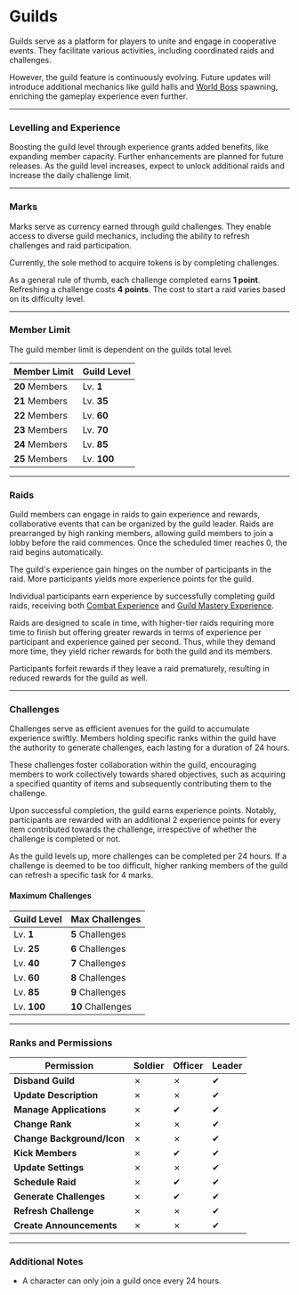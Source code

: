 # Guilds

Guilds serve as a platform for players to unite and engage in cooperative events. They facilitate various activities, including coordinated raids and challenges.

However, the guild feature is continuously evolving. Future updates will introduce additional mechanics like guild halls and [World Boss](/wiki/activities-and-challenges/world-bosses) spawning, enriching the gameplay experience even further.

-----

### Levelling and Experience

Boosting the guild level through experience grants added benefits, like expanding member capacity. Further enhancements are planned for future releases.  As the guild level increases, expect to unlock additional raids and increase the daily challenge limit.

-----

### Marks

Marks serve as currency earned through guild challenges. They enable access to diverse guild mechanics, including the ability to refresh challenges and raid participation.

Currently, the sole method to acquire tokens is by completing challenges.

As a general rule of thumb, each challenge completed earns __1 point__. Refreshing a challenge costs __4 points__. The cost to start a raid varies based on its difficulty level.

-----

### Member Limit

The guild member limit is dependent on the guilds total level.

| Member Limit | Guild Level |
| ----- | ----- |
| __20__ Members   | Lv. __1__ |
| __21__ Members | Lv. __35__ |
| __22__ Members | Lv. __60__ |
| __23__ Members | Lv. __70__ |
| __24__ Members | Lv. __85__ |
| __25__ Members | Lv. __100__ | 

------

### Raids

Guild members can engage in raids to gain experience and rewards, collaborative events that can be organized by the guild leader. Raids are prearranged by high ranking members, allowing guild members to join a lobby before the raid commences. Once the scheduled timer reaches 0, the raid begins automatically.

The guild's experience gain hinges on the number of participants in the raid. More participants yields more experience points for the guild.

Individual participants earn experience by successfully completing guild raids, receiving both [Combat Experience](/wiki/character/skills) and [Guild Mastery Experience](/wiki/character/skills).

Raids are designed to scale in time, with higher-tier raids requiring more time to finish but offering greater rewards in terms of experience per participant and experience gained per second. Thus, while they demand more time, they yield richer rewards for both the guild and its members.

Participants forfeit rewards if they leave a raid prematurely, resulting in reduced rewards for the guild as well.

------

### Challenges

Challenges serve as efficient avenues for the guild to accumulate experience swiftly. Members holding specific ranks within the guild have the authority to generate challenges, each lasting for a duration of 24 hours.

These challenges foster collaboration within the guild, encouraging members to work collectively towards shared objectives, such as acquiring a specified quantity of items and subsequently contributing them to the challenge.

Upon successful completion, the guild earns experience points. Notably, participants are rewarded with an additional 2 experience points for every item contributed towards the challenge, irrespective of whether the challenge is completed or not.

As the guild levels up, more challenges can be completed per 24 hours. If a challenge is deemed to be too difficult, higher ranking members of the guild can refresh a specific task for 4 marks.

#### Maximum Challenges

| Guild Level | Max Challenges |
| ----- | -------------  |
| Lv. __1__     |  __5__ Challenges             |
| Lv. __25__    |  __6__ Challenges             |
| Lv. __40__    |  __7__ Challenges             |
| Lv. __60__    |  __8__ Challenges             |
| Lv. __85__    |  __9__ Challenges             |
| Lv. __100__   | __10__ Challenges             |

------

### Ranks and Permissions

| Permission               | Soldier | Officer | Leader |
| ------------------------ | ------- | ------- | ------ |
| __Disband Guild__          | ✗       | ✗       | ✔      |
| __Update Description__     | ✗       | ✗       | ✔      |
| __Manage Applications__    | ✗       | ✔       | ✔      |
| __Change Rank__            | ✗       | ✗       | ✔      |
| __Change Background/Icon__ | ✗       | ✗       | ✔      |    
| __Kick Members__           | ✗       | ✔       | ✔      |
| __Update Settings__        | ✗       | ✗       | ✔      |
| __Schedule Raid__          | ✗       | ✔       | ✔      |
| __Generate Challenges__    | ✗       | ✔       | ✔      |
| __Refresh Challenge__      | ✗       | ✗       | ✔      |
| __Create Announcements__   | ✗       | ✗       | ✔      |

-------

### Additional Notes

- A character can only join a guild once every 24 hours.